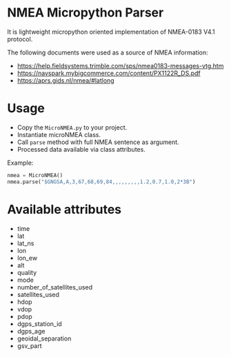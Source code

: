 # NMEA Micropython Parser

It is lightweight micropython oriented implementation of NMEA-0183 V4.1 protocol. 

The following documents were used as a source of NMEA information:
* https://help.fieldsystems.trimble.com/sps/nmea0183-messages-vtg.htm
* https://navspark.mybigcommerce.com/content/PX1122R_DS.pdf
* https://aprs.gids.nl/nmea/#latlong

# Usage

* Copy the `MicroNMEA.py` to your project.
* Instantiate microNMEA class.
* Call `parse` method with full NMEA sentence as argument.
* Processed data available via class attributes.
 
Example:
```python 
nmea = MicroNMEA()
nmea.parse("$GNGSA,A,3,67,68,69,84,,,,,,,,,1.2,0.7,1.0,2*3B")
```

# Available attributes
* time
* lat
* lat_ns
* lon
* lon_ew
* alt
* quality
* mode
* number_of_satellites_used
* satellites_used
* hdop
* vdop
* pdop
* dgps_station_id
* dgps_age
* geoidal_separation
* gsv_part